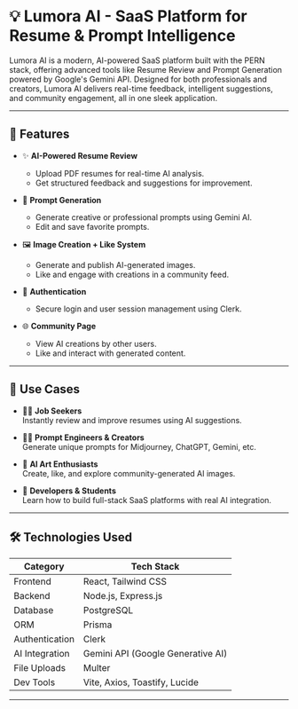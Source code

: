 # 💡 Lumora AI - SaaS Platform for Resume & Prompt Intelligence

Lumora AI is a modern, AI-powered SaaS platform built with the PERN stack, offering advanced tools like Resume Review and Prompt Generation powered by Google's Gemini API. Designed for both professionals and creators, Lumora AI delivers real-time feedback, intelligent suggestions, and community engagement, all in one sleek application.

---

## 🚀 Features

- ✨ **AI-Powered Resume Review**
  - Upload PDF resumes for real-time AI analysis.
  - Get structured feedback and suggestions for improvement.

- 🧠 **Prompt Generation**
  - Generate creative or professional prompts using Gemini AI.
  - Edit and save favorite prompts.

- 🖼️ **Image Creation + Like System**
  - Generate and publish AI-generated images.
  - Like and engage with creations in a community feed.

- 🔐 **Authentication**
  - Secure login and user session management using Clerk.

- 🌐 **Community Page**
  - View AI creations by other users.
  - Like and interact with generated content.

---

## 📌 Use Cases

- 👨‍💼 **Job Seekers**  
  Instantly review and improve resumes using AI suggestions.

- 👩‍🎨 **Prompt Engineers & Creators**  
  Generate unique prompts for Midjourney, ChatGPT, Gemini, etc.

- 📸 **AI Art Enthusiasts**  
  Create, like, and explore community-generated AI images.

- 🧪 **Developers & Students**  
  Learn how to build full-stack SaaS platforms with real AI integration.

---

## 🛠️ Technologies Used

| Category        | Tech Stack                        |
|----------------|-----------------------------------|
| Frontend       | React, Tailwind CSS               |
| Backend        | Node.js, Express.js               |
| Database       | PostgreSQL                        |
| ORM            | Prisma                            |
| Authentication | Clerk                             |
| AI Integration | Gemini API (Google Generative AI) |
| File Uploads   | Multer                            |
| Dev Tools      | Vite, Axios, Toastify, Lucide      |

---
